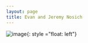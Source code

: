 ```yaml
---
layout: page
title: Evan and Jeremy Nosich
---
```

![image](https://i.imgur.com/WqEorCL.png){: style ="float: left"}